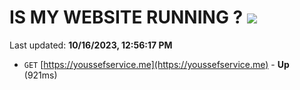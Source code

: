 # IS MY WEBSITE RUNNING ? [![](https://img.shields.io/static/v1?label=Sponsor&message=%E2%9D%A4&logo=GitHub&color=%23fe8e86)](https://github.com/sponsors/<username>)

Last updated: **10/16/2023, 12:56:17 PM**

- `GET` [https://youssefservice.me](https://youssefservice.me) - **Up** (921ms)
